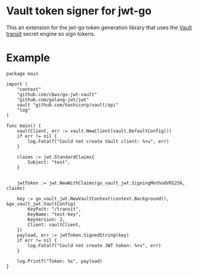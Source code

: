 # Vault token signer for jwt-go

This an extension for the jwt-go token generation library that uses the [Vault transit](https://www.vaultproject.io/docs/secrets/transit) secret engine so sign tokens.

# Example

```
package main

import (
	"context"
	"github.com/cbws/go-jwt-vault"
	"github.com/golang-jwt/jwt"
	vault "github.com/hashicorp/vault/api"
	"log"
)

func main() {
	vaultClient, err := vault.NewClient(vault.DefaultConfig())
	if err != nil {
		log.Fatalf("Could not create Vault client: %+v", err)
	}

	claims := jwt.StandardClaims{
		Subject: "test",
	}


	jwtToken := jwt.NewWithClaims(go_vault_jwt.SigningMethodVRS256, claims)

	key := go_vault_jwt.NewVaultContext(context.Background(), &go_vault_jwt.VaultConfig{
		KeyPath: "/transit",
		KeyName: "test-key",
		KeyVersion: 2,
		Client: vaultClient,
	})
	payload, err := jwtToken.SignedString(key)
	if err != nil {
		log.Fatalf("Could not create JWT token: %+v", err)
	}

	log.Printf("Token: %s", payload)
}
``` 
